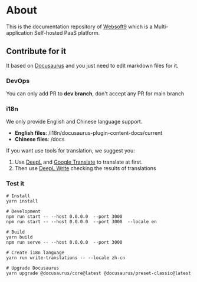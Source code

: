 # About

This is the documentation repository of [Websoft9](https://github.com/Websoft9/websoft9) which is a Multi-application Self-hosted PaaS platform.   

## Contribute for it

It based on [Docusaurus](https://docusaurus.io/) and you just need to edit markdown files for it.

### DevOps

You can only add PR to **dev branch**, don't accept any PR for main branch

### i18n

We only provide English and Chinese language support.

- **English files**: /i18n/docusaurus-plugin-content-docs/current
- **Chinese files**: /docs

If you want use tools for translation, we suggest you:

1. Use [DeepL](https://www.deepl.com/) and [Google Translate](https://translate.google.com/) to translate at first.
2. Then use [DeepL Write](https://www.deepl.com/zh/write) checking the results of translations

### Test it

```
# Install
yarn install

# Development 
npm run start -- --host 0.0.0.0  --port 3000
npm run start -- --host 0.0.0.0  --port 3000  --locale en

# Build
yarn build
npm run serve -- --host 0.0.0.0  --port 3000

# Create i18n language
yarn run write-translations -- --locale zh-cn

# Upgrade Docusaurus 
yarn upgrade @docusaurus/core@latest @docusaurus/preset-classic@latest
```